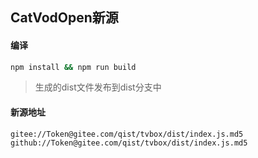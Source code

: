 ## CatVodOpen新源

#### 编译

```bash
npm install && npm run build
```
> 生成的dist文件发布到dist分支中


#### 新源地址
```text
gitee://Token@gitee.com/qist/tvbox/dist/index.js.md5
github://Token@gitee.com/qist/tvbox/dist/index.js.md5
```